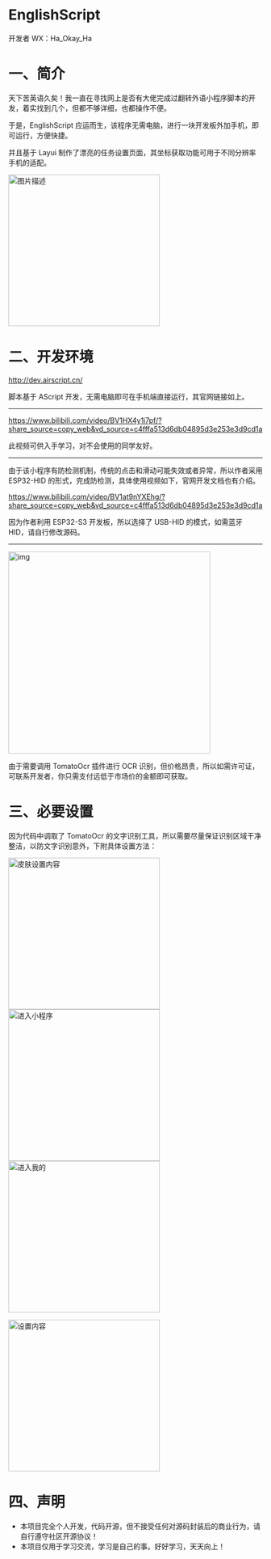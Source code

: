 # EnglishScript
开发者 WX：Ha_Okay_Ha

# 一、简介

天下苦英语久矣！我一直在寻找网上是否有大佬完成过翻转外语小程序脚本的开发，着实找到几个，但都不够详细，也都操作不便。

于是，EnglishScript 应运而生，该程序无需电脑，进行一块开发板外加手机，即可运行，方便快捷。

并且基于 Layui 制作了漂亮的任务设置页面，其坐标获取功能可用于不同分辨率手机的适配。

<img src="https://cdn.nlark.com/yuque/0/2025/jpeg/42519851/1760678331766-d5f7e8f6-2bf0-4afe-afda-c7d0a8d0f1d3.jpeg" alt="图片描述" height="300">

# 二、开发环境

http://dev.airscript.cn/

脚本基于 AScript 开发，无需电脑即可在手机端直接运行，其官网链接如上。

------

https://www.bilibili.com/video/BV1HX4y1i7pf/?share_source=copy_web&vd_source=c4fffa513d6db04895d3e253e3d9cd1a

此视频可供入手学习，对不会使用的同学友好。

------

由于该小程序有防检测机制，传统的点击和滑动可能失效或者异常，所以作者采用 ESP32-HID 的形式，完成防检测，具体使用视频如下，官网开发文档也有介绍。

https://www.bilibili.com/video/BV1at9nYXEhg/?share_source=copy_web&vd_source=c4fffa513d6db04895d3e253e3d9cd1a

因为作者利用 ESP32-S3 开发板，所以选择了 USB-HID 的模式，如需蓝牙 HID，请自行修改源码。

------

<img src="https://cdn.nlark.com/yuque/0/2025/png/42519851/1760678934096-3d49e009-1529-4785-b27c-c667f9d37293.png?x-oss-process=image%2Fcrop%2Cx_0%2Cy_0%2Cw_1721%2Ch_535" alt="img" width="400">

由于需要调用 TomatoOcr 插件进行 OCR 识别，但价格昂贵，所以如需许可证，可联系开发者，你只需支付远低于市场价的金额即可获取。

# 三、必要设置

因为代码中调取了 TomatoOcr 的文字识别工具，所以需要尽量保证识别区域干净整洁，以防文字识别意外，下附具体设置方法：

<img src="https://cdn.nlark.com/yuque/0/2025/png/42519851/1760420442737-6d1e2f73-49f9-4d70-ab1b-840946af1ebd.png" alt="皮肤设置内容" height="300"><img src="https://cdn.nlark.com/yuque/0/2025/png/42519851/1760202761105-f305f93c-ae57-42d2-b6d9-2bd324071d1f.png" alt="进入小程序" height="300"><img src="https://cdn.nlark.com/yuque/0/2025/png/42519851/1760677743559-60768753-3a1b-4963-a2aa-01cf0e00e178.png" alt="进入我的" height="300">

<img src="https://cdn.nlark.com/yuque/0/2025/png/42519851/1760420328453-6571c3c2-e7ba-4fe1-b687-9ef05476a147.png" alt="设置内容" height="300">

# 四、声明

- 本项目完全个人开发，代码开源，但不接受任何对源码封装后的商业行为，请自行遵守社区开源协议！
- 本项目仅用于学习交流，学习是自己的事。好好学习，天天向上！
